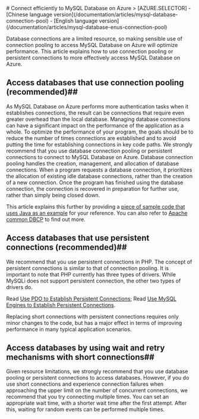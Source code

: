 <properties linkid="" urlDisplayName="" pageTitle="Connect efficiently to MySQL Database on Azure – Microsoft Azure cloud" metaKeywords="Azure Cloud, technical documentation, documents and resources, MySQL, database, connection pool, Azure MySQL, MySQL PaaS, Azure MySQL PaaS, Azure MySQL Service, Azure RDS" description="Making sensible use of connection pooling to access MySQL Database on Azure will optimize performance. This article explains how to use connection pooling to more effectively access MySQL Database on Azure and provides sample code that uses Java and PHP as examples for your reference." metaCanonical="" services="MySQL" documentationCenter="Services" title="" authors="" solutions="" manager="" editor="" />

<tags ms.service="mysql" ms.date="" wacn.date="12/28/2015"/>
# Connect efficiently to MySQL Database on Azure<sup style="color: #a5ce00; font-weight: bold; text-transform: uppercase; font-family: '微软雅黑'; font-size: 20px;" class="wa-previewTag"></sup>
> [AZURE.SELECTOR]
- [Chinese language version](/documentation/articles/mysql-database-connection-pool)
- [English language version](/documentation/articles/mysql-database-enus-connection-pool)


Database connections are a limited resource, so making sensible use of connection pooling to access MySQL Database on Azure will optimize performance. This article explains how to use connection pooling or persistent connections to more effectively access MySQL Database on Azure.

## Access databases that use connection pooling (recommended)##
As MySQL Database on Azure performs more authentication tasks when it establishes connections, the result can be connections that require even greater overhead than the local database. Managing database connections can have a significant impact on the performance of the application as a whole. To optimize the performance of your program, the goals should be to reduce the number of times connections are established and to avoid putting the time for establishing connections in key code paths. We strongly recommend that you use database connection pooling or persistent connections to connect to MySQL Database on Azure. Database connection pooling handles the creation, management, and allocation of database connections. When a program requests a database connection, it prioritizes the allocation of existing idle database connections, rather than the creation of a new connection. Once the program has finished using the database connection, the connection is recovered in preparation for further use, rather than simply being closed down.

This article explains this further by providing a [piece of sample code that uses Java as an example](http://wacnstorage.blob.core.chinacloudapi.cn/marketing-resource/documents/MySQLConnectionPool.java) for your reference. You can also refer to [Apache common DBCP](http://commons.apache.org/proper/commons-dbcp/) to find out more.

## Access databases that use persistent connections (recommended)##
We recommend that you use persistent connections in PHP. The concept of persistent connections is similar to that of connection pooling. It is important to note that PHP currently has three types of drivers. While MySQLi does not support persistent connection, the other two types of drivers do.

Read [Use PDO to Establish Persistent Connections](http://php.net/manual/en/pdo.connections.php);
Read [Use MySQL Engines to Establish Persistent Connections](http://php.net/manual/en/function.mysql-pconnect.php).

Replacing short connections with persistent connections requires only minor changes to the code, but has a major effect in terms of improving performance in many typical application scenarios.

## Access databases by using wait and retry mechanisms with short connections##
Given resource limitations, we strongly recommend that you use database pooling or persistent connections to access databases. However, if you do use short connections and experience connection failures when approaching the upper limit on the number of concurrent connections, we recommend that you try connecting multiple times. You can set an appropriate wait time, with a shorter wait time after the first attempt. After this, waiting for random events can be performed multiple times.

<!---HONumber=Acom_0104_2016_MySql-->